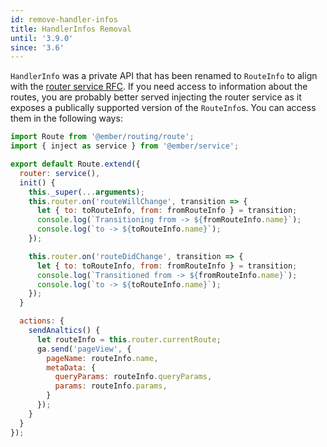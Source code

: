 ```yaml
---
id: remove-handler-infos
title: HandlerInfos Removal
until: '3.9.0'
since: '3.6'
---
```


`HandlerInfo` was a private API that has been renamed to `RouteInfo` to align with the [router service RFC](https://github.com/emberjs/rfcs/blob/master/text/0095-router-service.md). If you need access to information about the routes, you are probably better served injecting the router service as it exposes a publically supported version of the `RouteInfo`s. You can access them in the following ways:

```javascript
import Route from '@ember/routing/route';
import { inject as service } from '@ember/service';

export default Route.extend({
  router: service(),
  init() {
    this._super(...arguments);
    this.router.on('routeWillChange', transition => {
      let { to: toRouteInfo, from: fromRouteInfo } = transition;
      console.log(`Transitioning from -> ${fromRouteInfo.name}`);
      console.log(`to -> ${toRouteInfo.name}`);
    });

    this.router.on('routeDidChange', transition => {
      let { to: toRouteInfo, from: fromRouteInfo } = transition;
      console.log(`Transitioned from -> ${fromRouteInfo.name}`);
      console.log(`to -> ${toRouteInfo.name}`);
    });
  }

  actions: {
    sendAnaltics() {
      let routeInfo = this.router.currentRoute;
      ga.send('pageView', {
        pageName: routeInfo.name,
        metaData: {
          queryParams: routeInfo.queryParams,
          params: routeInfo.params,
        }
      });
    }
  }
});
```